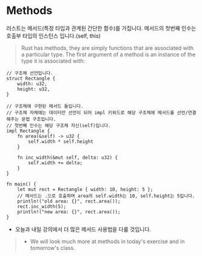 # Methods

러스트는 메서드(특정 타입과 관계된 간단한 함수)를 가집니다. 
메서드의 첫번째 인수는 호출부 타입의 인스턴스 입니다.(self, this)
> Rust has methods, they are simply functions that are associated with a particular type. The
> first argument of a method is an instance of the type it is associated with:

```rust,editable
// 구조체 선언입니다.
struct Rectangle {
    width: u32,
    height: u32,
}

// 구조체에 구현된 메서드 들입니다. 
// 구조체 자체에는 데이터만 선언이 되어 impl 키워드로 해당 구조체에 메서드를 선언/연결 해주는 문법 구조입니다.
// 첫번째 인수는 해당 구조체 자신(self)입니다.  
impl Rectangle {
    fn area(&self) -> u32 {
        self.width * self.height
    }

    fn inc_width(&mut self, delta: u32) {
        self.width += delta;
    }
}

fn main() {
    let mut rect = Rectangle { width: 10, height: 5 };
    // 메서드는 .으로 호출하며 area의 self.width는 10, self.height는 5입니다.
    println!("old area: {}", rect.area()); 
    rect.inc_width(5);
    println!("new area: {}", rect.area());
}
```

* 오늘과 내일 강의에서 더 많은 메서드 사용법을 다룰 것입니다.
> * We will look much more at methods in today's exercise and in tomorrow's class.
